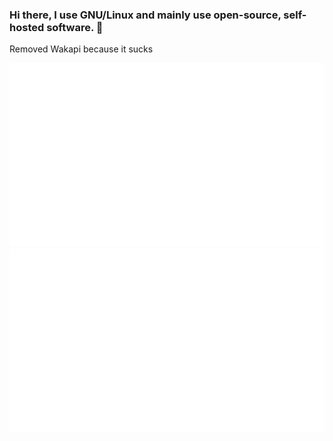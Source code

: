 ### Hi there, I use GNU/Linux and mainly use open-source, self-hosted software. 👋
Removed Wakapi because it sucks

![My stats!](https://raw.githubusercontent.com/pythoncrazy/github-stats/master/generated/overview.svg)
![My languages](https://raw.githubusercontent.com/pythoncrazy/github-stats/master/generated/languages.svg)
